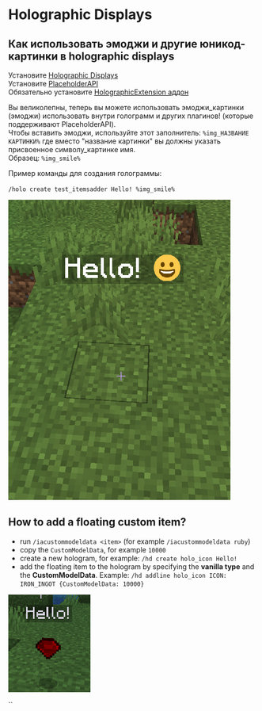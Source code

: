 # Holographic Displays

## Как использовать эмоджи и другие юникод-картинки в holographic displays

Установите [Holographic Displays](https://dev.bukkit.org/projects/holographic-displays)  
Установите [PlaceholderAPI](https://www.spigotmc.org/resources/placeholderapi.6245/)  
Обязательно установите [HolographicExtension аддон](https://www.spigotmc.org/resources/holographicextension.18461/)

Вы великолепны, теперь вы можете использовать эмоджи\_картинки \(эмоджи\) использовать внутри голограмм и других плагинов! \(которые поддерживают PlaceholderAPI\).  
Чтобы вставить эмоджи, используйте этот заполнитель: `%img_НАЗВАНИЕ КАРТИНКИ%` где вместо "название картинки" вы должны указать присвоенное символу\_картинке имя.  
Образец: `%img_smile%`

Пример команды для создания голограммы:

`/holo create test_itemsadder Hello! %img_smile%`

![](<../../.gitbook/assets/image (20).png>)

## How to add a floating custom item?

* run `/iacustommodeldata <item>` (for example `/iacustommodeldata ruby`)
* copy the `CustomModelData`, for example `10000`
* create a new hologram, for example: `/hd create holo_icon Hello!`
* add the floating item to the hologram by specifying the **vanilla type** and the **CustomModelData**. Example:  `/hd addline holo_icon ICON: IRON_INGOT {CustomModelData: 10000}`

![](<../../.gitbook/assets/immagine (123).png>)



``

